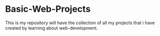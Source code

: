 # Basic-Web-Projects
This is my repository will have the collection of all my projects that i have created by learning about web-development.

